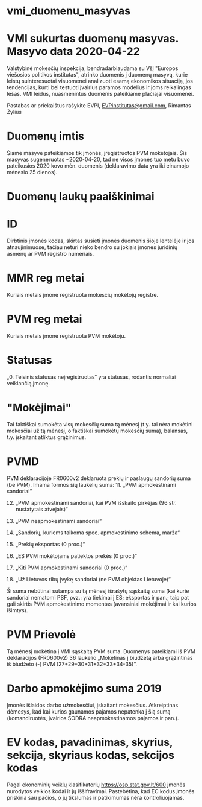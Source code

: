 # vmi_duomenu_masyvas
#
# VMI sukurtas duomenų masyvas. Masyvo data 2020-04-22
Valstybinė mokesčių inspekcija, bendradarbiaudama su VšĮ "Europos viešosios politikos institutas", atrinko duomenis į duomenų masyvą, kurie leistų suinteresuotai visuomenei analizuoti esamą ekonomikos situaciją, jos tendencijas, kurti bei testuoti įvairius paramos modelius ir joms reikalingas lėšas. VMI leidus, nuasmenintus duomenis pateikiame plačiajai visuomenei.

Pastabas ar priekaištus rašykite EVPI, EVPinstitutas@gmail.com, Rimantas Žylius


# Duomenų imtis
Šiame masyve pateikiamos tik įmonės, įregistruotos PVM mokėtojais. Šis masyvas sugeneruotas ~2020-04-20, tad ne visos įmonės tuo metu buvo pateikusios 2020 kovo mėn. duomenis (deklaravimo data yra iki einamojo mėnesio 25 dienos).


# Duomenų laukų paaiškinimai
# ID
Dirbtinis įmonės kodas, skirtas susieti įmonės duomenis šioje lentelėje ir jos atnaujinimuose, tačiau neturi nieko bendro su jokiais įmonės juridinių asmenų ar PVM registro numeriais.

# MMR reg metai
Kuriais metais įmonė registruota mokesčių mokėtojų registre.

# PVM reg metai
Kuriais metais įmonė registruota PVM mokėtoju.

# Statusas
„0. Teisinis statusas neįregistruotas“ yra statusas, rodantis normaliai veikiančią įmonę.

# "Mokėjimai"
Tai faktiškai sumokėta visų mokesčių suma tą mėnesį (t.y. tai nėra mokėtini mokesčiai už tą mėnesį, o faktiškai sumokėtų mokesčių suma), balansas, t.y. įskaitant atliktus grąžinimus.


# PVMD 
PVM deklaracijoje FR0600v2 deklaruota prekių ir paslaugų sandorių suma (be PVM). Imama formos šių laukelių suma:
 11.	„PVM apmokestinami sandoriai“
 
 12.	„PVM apmokestinami sandoriai, kai PVM išskaito pirkėjas (96 str. nustatytais atvejais)“
 
 13.	„PVM neapmokestinami sandoriai“
 
 14.	„Sandorių, kuriems taikoma spec. apmokestinimo schema, marža“
 
 15.	„Prekių eksportas (0 proc.)“
 
 16.	„ES PVM mokėtojams patiektos prekės (0 proc.)“
 
 17.	„Kiti PVM apmokestinami sandoriai (0 proc.)“
 
 18.	„Už Lietuvos ribų įvykę sandoriai (ne PVM objektas Lietuvoje)“
  
Ši suma nebūtinai sutampa su tą mėnesį išrašytų sąskaitų suma (kai kurie sandoriai nematomi PSF, pvz.: yra tiekimai į ES; eksportas ir pan.; taip pat gali skirtis PVM apmokestinimo momentas (avansiniai mokėjimai ir kai kurios išimtys).


# PVM Prievolė 
Tą mėnesį mokėtina į VMI sąskaitą PVM suma. Duomenys pateikiami iš PVM deklaracijos (FR0600v2) 36 laukelio „Mokėtinas į biudžetą arba grąžintinas iš biudžeto (-) PVM (27+29+30+31+32+33+34-35)“.

 
# Darbo apmokėjimo suma 2019
Įmonės išlaidos darbo užmokesčiui, įskaitant mokesčius. Atkreiptinas dėmesys, kad kai kurios gaunamos pajamos nepatenka į šią sumą (komandiruotės, įvairios SODRA neapmokestinamos pajamos ir pan.).


# EV kodas, pavadinimas, skyrius, sekcija, skyriaus kodas, sekcijos kodas
Pagal ekonominių veiklų klasifikatorių https://osp.stat.gov.lt/600 įmonės nurodytos veiklos kodai ir jų iššifravimai. Pastebėtina, kad EC kodus įmonės priskiria sau pačios, o jų tikslumas ir patikimumas nėra kontroliuojamas.


